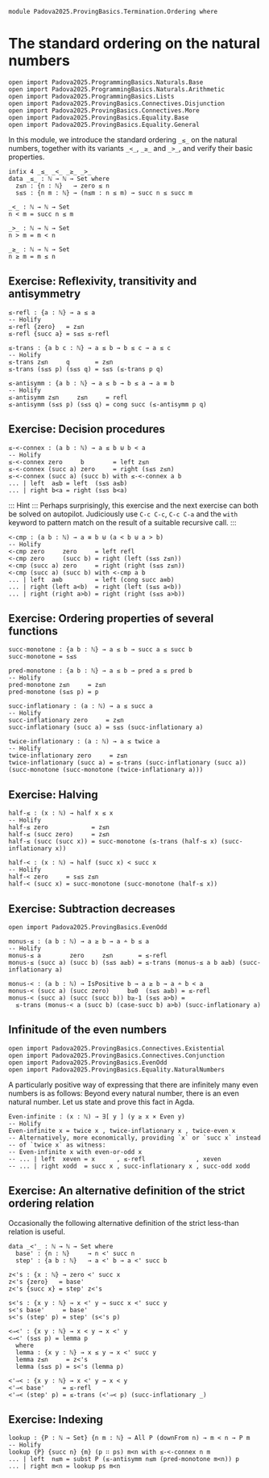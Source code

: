 ```
module Padova2025.ProvingBasics.Termination.Ordering where
```

# The standard ordering on the natural numbers

```
open import Padova2025.ProgrammingBasics.Naturals.Base
open import Padova2025.ProgrammingBasics.Naturals.Arithmetic
open import Padova2025.ProgrammingBasics.Lists
open import Padova2025.ProvingBasics.Connectives.Disjunction
open import Padova2025.ProvingBasics.Connectives.More
open import Padova2025.ProvingBasics.Equality.Base
open import Padova2025.ProvingBasics.Equality.General
```

In this module, we introduce the standard ordering `_≤_` on the
natural numbers, together with its variants `_<_`, `_≥_` and `_>_`,
and verify their basic properties.

```
infix 4 _≤_ _<_ _≥_ _>_
data _≤_ : ℕ → ℕ → Set where
  z≤n : {n : ℕ}   → zero ≤ n
  s≤s : {n m : ℕ} → (n≤m : n ≤ m) → succ n ≤ succ m

_<_ : ℕ → ℕ → Set
n < m = succ n ≤ m

_>_ : ℕ → ℕ → Set
n > m = m < n

_≥_ : ℕ → ℕ → Set
n ≥ m = m ≤ n
```


## Exercise: Reflexivity, transitivity and antisymmetry

```
≤-refl : {a : ℕ} → a ≤ a
-- Holify
≤-refl {zero}   = z≤n
≤-refl {succ a} = s≤s ≤-refl
```

```
≤-trans : {a b c : ℕ} → a ≤ b → b ≤ c → a ≤ c
-- Holify
≤-trans z≤n     q       = z≤n
≤-trans (s≤s p) (s≤s q) = s≤s (≤-trans p q)
```

```
≤-antisymm : {a b : ℕ} → a ≤ b → b ≤ a → a ≡ b
-- Holify
≤-antisymm z≤n     z≤n     = refl
≤-antisymm (s≤s p) (s≤s q) = cong succ (≤-antisymm p q)
```


## Exercise: Decision procedures

```
≤-<-connex : (a b : ℕ) → a ≤ b ⊎ b < a
-- Holify
≤-<-connex zero     b        = left z≤n
≤-<-connex (succ a) zero     = right (s≤s z≤n)
≤-<-connex (succ a) (succ b) with ≤-<-connex a b
... | left  a≤b = left  (s≤s a≤b)
... | right b<a = right (s≤s b<a)
```

::: Hint :::
Perhaps surprisingly, this exercise and the next exercise can both be
solved on autopilot. Judiciously use `C-c C-c`, `C-c C-a` and the
`with` keyword to pattern match on the result of a suitable recursive
call.
:::

```
<-cmp : (a b : ℕ) → a ≡ b ⊎ (a < b ⊎ a > b)
-- Holify
<-cmp zero     zero     = left refl
<-cmp zero     (succ b) = right (left (s≤s z≤n))
<-cmp (succ a) zero     = right (right (s≤s z≤n))
<-cmp (succ a) (succ b) with <-cmp a b
... | left  a≡b         = left (cong succ a≡b)
... | right (left a<b)  = right (left (s≤s a<b))
... | right (right a>b) = right (right (s≤s a>b))
```


## Exercise: Ordering properties of several functions

```
succ-monotone : {a b : ℕ} → a ≤ b → succ a ≤ succ b
succ-monotone = s≤s
```

```
pred-monotone : {a b : ℕ} → a ≤ b → pred a ≤ pred b
-- Holify
pred-monotone z≤n     = z≤n
pred-monotone (s≤s p) = p
```

```
succ-inflationary : (a : ℕ) → a ≤ succ a
-- Holify
succ-inflationary zero     = z≤n
succ-inflationary (succ a) = s≤s (succ-inflationary a)
```

```
twice-inflationary : (a : ℕ) → a ≤ twice a
-- Holify
twice-inflationary zero     = z≤n
twice-inflationary (succ a) = ≤-trans (succ-inflationary (succ a)) (succ-monotone (succ-monotone (twice-inflationary a)))
```


## Exercise: Halving

```
half-≤ : (x : ℕ) → half x ≤ x
-- Holify
half-≤ zero            = z≤n
half-≤ (succ zero)     = z≤n
half-≤ (succ (succ x)) = succ-monotone (≤-trans (half-≤ x) (succ-inflationary x))
```

```
half-< : (x : ℕ) → half (succ x) < succ x
-- Holify
half-< zero     = s≤s z≤n
half-< (succ x) = succ-monotone (succ-monotone (half-≤ x))
```


## Exercise: Subtraction decreases

```
open import Padova2025.ProvingBasics.EvenOdd
```

```
monus-≤ : (a b : ℕ) → a ≥ b → a ∸ b ≤ a
-- Holify
monus-≤ a        zero     z≤n       = ≤-refl
monus-≤ (succ a) (succ b) (s≤s a≥b) = ≤-trans (monus-≤ a b a≥b) (succ-inflationary a)
```

```
monus-< : (a b : ℕ) → IsPositive b → a ≥ b → a ∸ b < a
monus-< (succ a) (succ zero)     b≥0  (s≤s a≥b) = ≤-refl
monus-< (succ a) (succ (succ b)) b≥-1 (s≤s a>b) =
  ≤-trans (monus-< a (succ b) (case-succ b) a>b) (succ-inflationary a)
```


## Infinitude of the even numbers

```
open import Padova2025.ProvingBasics.Connectives.Existential
open import Padova2025.ProvingBasics.Connectives.Conjunction
open import Padova2025.ProvingBasics.EvenOdd
open import Padova2025.ProvingBasics.Equality.NaturalNumbers
```

A particularly positive way of expressing that there are infinitely
many even numbers is as follows: Beyond every natural number, there is
an even natural number. Let us state and prove this fact in Agda.

```
Even-infinite : (x : ℕ) → ∃[ y ] (y ≥ x × Even y)
-- Holify
Even-infinite x = twice x , twice-inflationary x , twice-even x
-- Alternatively, more economically, providing `x` or `succ x` instead
-- of `twice x` as witness:
-- Even-infinite x with even-or-odd x
-- ... | left  xeven = x      , ≤-refl              , xeven
-- ... | right xodd  = succ x , succ-inflationary x , succ-odd xodd
```


## Exercise: An alternative definition of the strict ordering relation

Occasionally the following alternative definition of the strict
less-than relation is useful.

```
data _<'_ : ℕ → ℕ → Set where
  base' : {n : ℕ}     → n <' succ n
  step' : {a b : ℕ}   → a <' b → a <' succ b
```

```
z<'s : {x : ℕ} → zero <' succ x
z<'s {zero}   = base'
z<'s {succ x} = step' z<'s
```

```
s<'s : {x y : ℕ} → x <' y → succ x <' succ y
s<'s base'     = base'
s<'s (step' p) = step' (s<'s p)
```

```
<⇒<' : {x y : ℕ} → x < y → x <' y
<⇒<' (s≤s p) = lemma p
  where
  lemma : {x y : ℕ} → x ≤ y → x <' succ y
  lemma z≤n     = z<'s
  lemma (s≤s p) = s<'s (lemma p)
```

```
<'⇒< : {x y : ℕ} → x <' y → x < y
<'⇒< base'     = ≤-refl
<'⇒< (step' p) = ≤-trans (<'⇒< p) (succ-inflationary _)
```


## Exercise: Indexing

```
lookup : {P : ℕ → Set} {n m : ℕ} → All P (downFrom n) → m < n → P m
-- Holify
lookup {P} {succ n} {m} (p ∷ ps) m<n with ≤-<-connex n m
... | left  n≤m = subst P (≤-antisymm n≤m (pred-monotone m<n)) p
... | right m<n = lookup ps m<n
```
